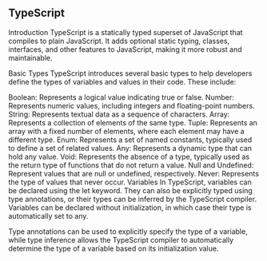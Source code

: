 ## TypeScript
Introduction
TypeScript is a statically typed superset of JavaScript that compiles to plain JavaScript. It adds optional static typing, classes, interfaces, and other features to JavaScript, making it more robust and maintainable.

Basic Types
TypeScript introduces several basic types to help developers define the types of variables and values in their code. These include:

Boolean: Represents a logical value indicating true or false.
Number: Represents numeric values, including integers and floating-point numbers.
String: Represents textual data as a sequence of characters.
Array: Represents a collection of elements of the same type.
Tuple: Represents an array with a fixed number of elements, where each element may have a different type.
Enum: Represents a set of named constants, typically used to define a set of related values.
Any: Represents a dynamic type that can hold any value.
Void: Represents the absence of a type, typically used as the return type of functions that do not return a value.
Null and Undefined: Represent values that are null or undefined, respectively.
Never: Represents the type of values that never occur.
Variables
In TypeScript, variables can be declared using the let keyword. They can also be explicitly typed using type annotations, or their types can be inferred by the TypeScript compiler. Variables can be declared without initialization, in which case their type is automatically set to any.

Type annotations can be used to explicitly specify the type of a variable, while type inference allows the TypeScript compiler to automatically determine the type of a variable based on its initialization value.


